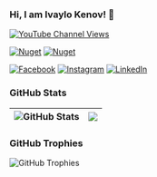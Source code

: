 ### Hi, I am Ivaylo Kenov! 👋

[![YouTube Channel Views](https://img.shields.io/youtube/channel/views/UCP5Ons7fK3yKhX6lhc9XcfQ?label=Code%20It%20Up%20Views&style=social)](https://www.youtube.com/c/CodeItUpwithIvo) 

[![Nuget](https://img.shields.io/badge/NuGet%20Downloads-5M-brightgreen)](https://www.nuget.org/profiles/ivaylo.kenov) [![Nuget](https://img.shields.io/nuget/dt/MyTested.WebApi?label=Best%20NuGet%20Package)](https://www.nuget.org/profiles/ivaylo.kenov) 

[![Facebook](https://img.shields.io/badge/-Facebook-00B2FF?style=flat-square&logo=Facebook&logoColor=white)](https://www.facebook.com/ivaylo.kenov/)
[![Instagram](https://img.shields.io/badge/-Instagram-e4405f?style=flat-square&logo=Instagram&logoColor=white)](https://www.instagram.com/ivaylokenov/) 
[![LinkedIn](https://img.shields.io/badge/-LinkedIn-0e76a8?style=flat-square&logo=Linkedin&logoColor=white)](https://www.linkedin.com/in/ivokenov/) 

### GitHub Stats

| <img align="center" src="https://github-readme-stats.vercel.app/api?username=ivaylokenov&count_private=true&show_icons=true&include_all_commits=true&hide_border=true&hide=contribs" alt="GitHub Stats" /> | <img align="center" src="https://github-readme-stats.vercel.app/api/top-langs/?username=ivaylokenov&layout=compact&hide_border=true" /> |
| ------------- | ------------- |

### GitHub Trophies

<img align="center" src="https://github-profile-trophy.vercel.app/?username=ivaylokenov&rank=-C,-B" alt="GitHub Trophies" />
